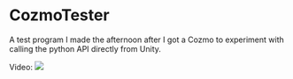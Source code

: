 # CozmoTester
 
A test program I made the afternoon after I got a Cozmo to experiment with calling the python API directly from Unity.

Video:
[![](http://i3.ytimg.com/vi/w00i0AWziwA/maxresdefault.jpg)](https://www.youtube.com/watch?v=w00i0AWziwA)

